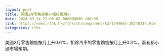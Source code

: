 ```yaml
---
layout: post
title: 美國2月零售銷售升幅較預期小
date: 2024-03-14 21:00:08.000000000 +08:00
link: https://news.rthk.hk/rthk/ch/component/k2/1744663-20240314.htm
categories: rthk
---
```


美國2月零售銷售按月上升0.6%，扣除汽車的零售銷售按月上升0.3%，兩者都小過市場預期。
